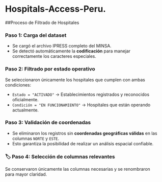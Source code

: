 # Hospitals-Access-Peru.

##Proceso de Filtrado de Hospitales

###  Paso 1: Carga del dataset
- Se cargó el archivo IPRESS completo del MINSA.  
- Se detectó automáticamente la **codificación** para manejar correctamente los caracteres especiales.

###  Paso 2: Filtrado por estado operativo
Se seleccionaron únicamente los hospitales que cumplen con ambas condiciones:  
- `Estado = "ACTIVADO"` → Establecimientos registrados y reconocidos oficialmente.  
- `Condición = "EN FUNCIONAMIENTO"` → Hospitales que están operando actualmente.  

###  Paso 3: Validación de coordenadas
- Se eliminaron los registros sin **coordenadas geográficas válidas** en las columnas `NORTE` y `ESTE`.  
- Esto garantiza la posibilidad de realizar un análisis espacial confiable.  

### 🏷 Paso 4: Selección de columnas relevantes
Se conservaron únicamente las columnas necesarias y se renombraron para mayor claridad.  
